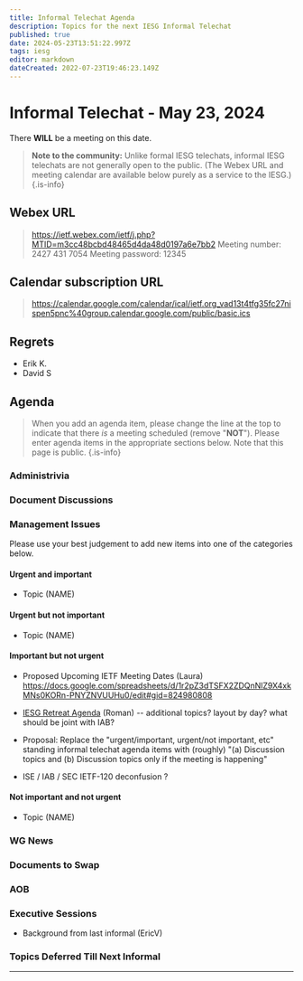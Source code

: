 ```yaml
---
title: Informal Telechat Agenda
description: Topics for the next IESG Informal Telechat
published: true
date: 2024-05-23T13:51:22.997Z
tags: iesg
editor: markdown
dateCreated: 2022-07-23T19:46:23.149Z
---
```


# Informal Telechat - May 23, 2024 

 There **WILL** be a meeting on this date.

> **Note to the community:** Unlike formal IESG telechats, informal IESG telechats are not generally open to the public. (The Webex URL and meeting calendar are available below purely as a service to the IESG.)
{.is-info}

## Webex URL

> https://ietf.webex.com/ietf/j.php?MTID=m3cc48bcbd48465d4da48d0197a6e7bb2
Meeting number: 2427 431 7054
Meeting password: 12345 


## Calendar subscription URL

> https://calendar.google.com/calendar/ical/ietf.org_vad13t4tfg35fc27nispen5pnc%40group.calendar.google.com/public/basic.ics


## Regrets

* Erik K.
* David S

## Agenda

> When you add an agenda item, please change the line at the top to indicate that there *is* a meeting scheduled (remove "**NOT**"). Please enter agenda items in the appropriate sections below.
Note that this page is public.
{.is-info}

### Administrivia

### Document Discussions


### Management Issues

Please use your best judgement to add new items into one of the categories below.

#### Urgent and important

* Topic (NAME)


#### Urgent but not important

* Topic (NAME)

#### Important but not urgent

* Proposed Upcoming IETF Meeting Dates (Laura)
    https://docs.google.com/spreadsheets/d/1r2pZ3dTSFX2ZDQnNlZ9X4xkMNs0KORn-PNYZNVUUHu0/edit#gid=824980808
    
* [IESG Retreat Agenda](https://wiki.ietf.org/group/iesg/RetreatInfo) (Roman) -- additional topics? layout by day? what should be joint with IAB?

* Proposal: Replace the "urgent/important, urgent/not important, etc" standing informal telechat agenda items with (roughly) "(a) Discussion topics and (b) Discussion topics only if the meeting is happening"

* ISE / IAB / SEC IETF-120 deconfusion ?

#### Not important and not urgent

* Topic (NAME)

### WG News 

### Documents to Swap 

### AOB

### Executive Sessions

* Background from last informal (EricV)

### Topics Deferred Till Next Informal 



-------


